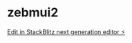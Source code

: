 # zebmui2

[Edit in StackBlitz next generation editor ⚡️](https://stackblitz.com/~/github.com/nagvanshi9275/zebmui2)